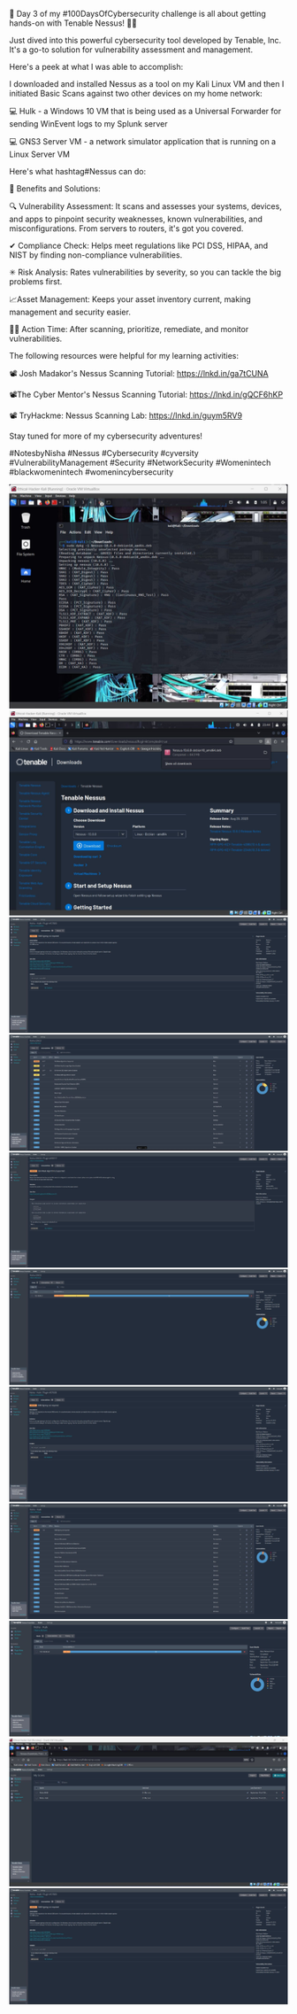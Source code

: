 🚀 Day 3 of my #100DaysOfCybersecurity challenge is all about getting hands-on with Tenable Nessus! 🕵️‍♂️

Just dived into this powerful cybersecurity tool developed by Tenable, Inc. It's a go-to solution for vulnerability assessment and management. 

Here's a peek at what I was able to accomplish:

I downloaded and installed Nessus as a tool on my Kali Linux VM and then I initiated Basic Scans against two other devices on my home network:

💻 Hulk - a Windows 10 VM that is being used as a Universal Forwarder for sending WinEvent logs to my Splunk server

💻 GNS3 Server VM - a network simulator application that is running on a Linux Server VM

Here's what hashtag#Nessus can do:

💪 Benefits and Solutions:

🔍 Vulnerability Assessment: It scans and assesses your systems, devices, and apps to pinpoint security weaknesses, known vulnerabilities, and misconfigurations. From servers to routers, it's got you covered.

✔ Compliance Check: Helps meet regulations like PCI DSS, HIPAA, and NIST by finding non-compliance vulnerabilities.

✳ Risk Analysis: Rates vulnerabilities by severity, so you can tackle the big problems first.

📈Asset Management: Keeps your asset inventory current, making management and security easier.

👊🏽 Action Time: After scanning, prioritize, remediate, and monitor vulnerabilities. 

The following resources were helpful for my learning activities:

📽 Josh Madakor's Nessus Scanning Tutorial: https://lnkd.in/ga7tCUNA

📽The Cyber Mentor's Nessus Scanning Tutorial: https://lnkd.in/gQCF6hKP

📽 TryHackme: Nessus Scanning Lab: 
https://lnkd.in/guym5RV9

Stay tuned for more of my cybersecurity adventures! 

#NotesbyNisha #Nessus #Cybersecurity #cyversity 
#VulnerabilityManagement #Security #NetworkSecurity #Womenintech #blackwomenintech #womenincybersecurity

<img src="https://github.com/Nisha318/100-Days-of-Cybersecurity/blob/main/images/day3-nessus0.jpg">


<img src="https://github.com/Nisha318/100-Days-of-Cybersecurity/blob/main/images/day3-nessus01.jpg">

<img src="https://github.com/Nisha318/100-Days-of-Cybersecurity/blob/main/images/day3-nessus1.jpg">


<img src="https://github.com/Nisha318/100-Days-of-Cybersecurity/blob/main/images/day3-nessus2.jpg">

<img src="https://github.com/Nisha318/100-Days-of-Cybersecurity/blob/main/images/day3-nessus3.jpg">

<img src="https://github.com/Nisha318/100-Days-of-Cybersecurity/blob/main/images/day3-nessus4.jpg">

<img src="https://github.com/Nisha318/100-Days-of-Cybersecurity/blob/main/images/day3-nessus5.jpg">

<img src="https://github.com/Nisha318/100-Days-of-Cybersecurity/blob/main/images/day3-nessus6.jpg">

<img src="https://github.com/Nisha318/100-Days-of-Cybersecurity/blob/main/images/day3-nessus7.jpg">

<img src="https://github.com/Nisha318/100-Days-of-Cybersecurity/blob/main/images/day3-nessus8.jpg">

<img src="https://github.com/Nisha318/100-Days-of-Cybersecurity/blob/main/images/day3-nessus1.jpg">
